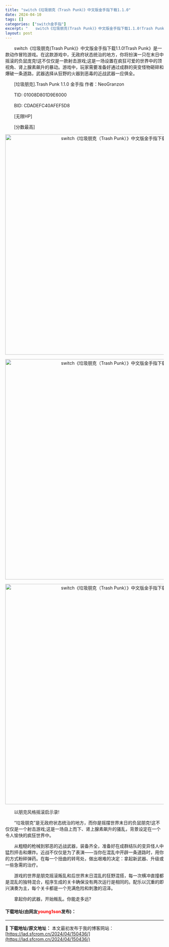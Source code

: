 ```yaml
---
title: "switch《垃圾朋克（Trash Punk）》中文版金手指下载1.1.0"
date: 2024-04-10
tags: []
categories: ["switch金手指"]
excerpt: "　　switch《垃圾朋克(Trash Punk)》中文版金手指下载1.1.0!Trash Punk》是一款动作冒险游戏。在这款游戏中，无政府状态统治的地方，你将扮演一只在末日中摇滚的负鼠庞克!这不仅仅是一款射击游戏;这是一场设置在疯狂可爱的世界中的顶视角、肾上腺素飙升的暴动。游戏中，玩家需要准备好&hellip;"
layout: post
---
```


 <p>　　switch《垃圾朋克(Trash Punk)》中文版金手指下载1.1.0!Trash Punk》是一款动作冒险游戏。在这款游戏中，无政府状态统治的地方，你将扮演一只在末日中摇滚的负鼠庞克!这不仅仅是一款射击游戏;这是一场设置在疯狂可爱的世界中的顶视角、肾上腺素飙升的暴动。游戏中，玩家需要准备好通过成群的突变怪物砸碎和爆破一条道路，武器选择从狂野的火器到恶毒的近战武器一应俱全。</p> <p>　　[垃圾朋克].Trash Punk 1.1.0 金手指 作者：NeoGranzon</p> <p>　　TID: 01008D801D9E6000</p> <p>　　BID: CDADEFC40AFEF5D8</p> <p>　　[无限HP]</p> <p>　　[分数最高]</p> <p align="center"><img align="" border="0" src="https://lad.sfcrom.cn/wp-content/uploads/2024/04/20240410_6615ea4de2d6c.webp" width="700" alt="switch《垃圾朋克（Trash Punk）》中文版金手指下载1.1.0" /></p> <p align="center"><img align="" border="0" src="https://lad.sfcrom.cn/wp-content/uploads/2024/04/20240410_6615ea4e639a0.webp" width="700" alt="switch《垃圾朋克（Trash Punk）》中文版金手指下载1.1.0" /></p> <p align="center"><img align="" border="0" src="https://lad.sfcrom.cn/wp-content/uploads/2024/04/20240410_6615ea4eed037.webp" width="700" alt="switch《垃圾朋克（Trash Punk）》中文版金手指下载1.1.0" /></p> <p>　　以朋克风格摇滚启示录!</p> <p>　　&ldquo;垃圾朋克&rdquo;是无政府状态统治的地方，而你是摇摆世界末日的负鼠朋克!这不仅仅是一个射击游戏;这是一场自上而下、肾上腺素飙升的骚乱，背景设定在一个令人愉快的疯狂世界中。</p> <p>　　从粗糙的枪械到邪恶的近战武器，装备齐全，准备好在成群结队的变异怪人中猛烈抨击和爆炸。近战不仅仅是为了表演&mdash;&mdash;当你在混乱中开辟一条道路时，用你的方式粉碎弹药。在每一个扭曲的转弯处，做出艰难的决定：拿起新武器、升级或一些急需的治疗。</p> <p>　　游戏的世界是朋克摇滚叛乱和后世界末日混乱的狂野混搭，每一次横冲直撞都是混乱的独特混合，程序生成的关卡确保没有两次运行是相同的。配乐以沉重的即兴演奏为主，每个关卡都是一个充满危险和刺激的沼泽。</p> <p>　　拿起你的武器，开始叛乱。你能走多远?</p> <p><h4>下载地址(由网友<font color="red">young1son</font>发布)：</h4></p> 

---
📖 **下载地址/原文地址：** 本文最初发布于我的博客网站：[https://lad.sfcrom.cn/2024/04/150436/](https://lad.sfcrom.cn/2024/04/150436/)
